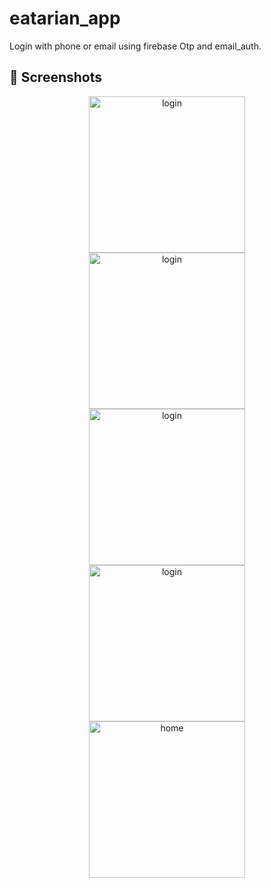 # eatarian_app

Login with phone or email using firebase Otp and email_auth.

## 📱  Screenshots #
<p align="center">
  <img src="https://imgur.com/5ulp6j5.png" width="250"  alt="login"  hspace="4">
  <img src="https://imgur.com/S198KIC.png" width="250" alt="login"  hspace="4">
  <img src="https://imgur.com/qjjWBcK.png" width="250" alt="login"  hspace="4">
  <img src="https://imgur.com/XZIc445.png" width="250" alt="login"  hspace="4">
  <img src="https://imgur.com/09ufXxu.png" width="250" alt="home"  hspace="4">
</p>
